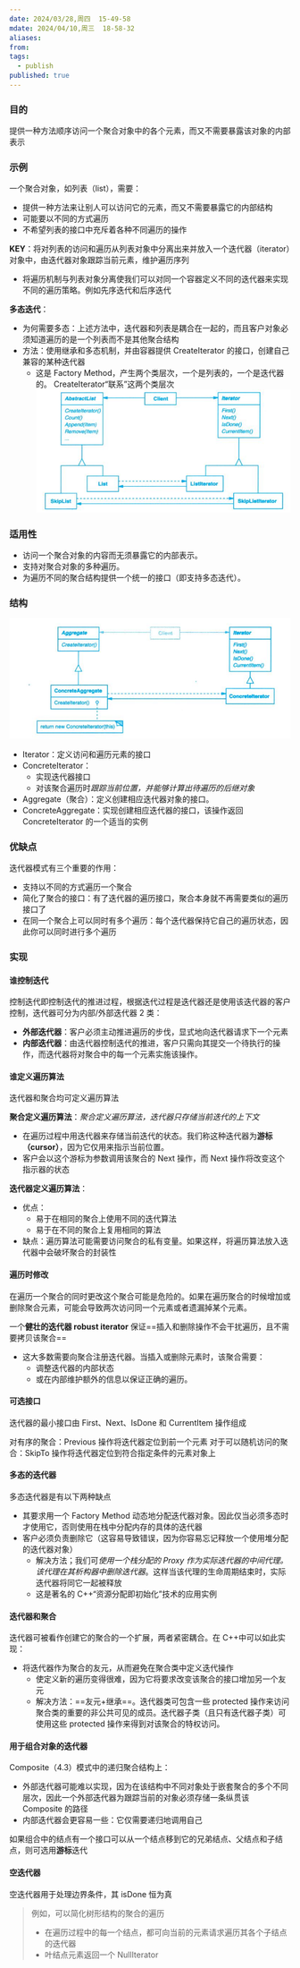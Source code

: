 ```yaml
---
date: 2024/03/28,周四  15-49-58
mdate: 2024/04/10,周三  18-58-32
aliases: 
from: 
tags:
  - publish
published: true
---
```



### 目的

提供一种方法顺序访问一个聚合对象中的各个元素，而又不需要暴露该对象的内部表示


### 示例

一个聚合对象，如列表（list），需要：
- 提供一种方法来让别人可以访问它的元素，而又不需要暴露它的内部结构
- 可能要以不同的方式遍历
- 不希望列表的接口中充斥着各种不同遍历的操作

**KEY**：将对列表的访问和遍历从列表对象中分离出来并放入一个迭代器（iterator）对象中，由迭代器对象跟踪当前元素，维护遍历序列

- 将遍历机制与列表对象分离使我们可以对同一个容器定义不同的迭代器来实现不同的遍历策略。例如先序迭代和后序迭代

**多态迭代**：
- 为何需要多态：上述方法中，迭代器和列表是耦合在一起的，而且客户对象必须知道遍历的是一个列表而不是其他聚合结构
- 方法：使用继承和多态机制，并由容器提供 CreateIterator 的接口，创建自己兼容的某种迭代器
	- 这是 Factory Method，产生两个类层次，一个是列表的，一个是迭代器的。 CreateIterator“联系”这两个类层次
![](./assets/5.4-Iterator%E3%80%8Ccursor%E3%80%8D-%E8%BF%AD%E4%BB%A3%E5%99%A8-%E8%A1%8C%E4%B8%BA%E5%9E%8B%E6%A8%A1%E5%BC%8F/image-2023-10-10_09-23-04-798.png)

### 适用性

- 访问一个聚合对象的内容而无须暴露它的内部表示。
- 支持对聚合对象的多种遍历。
- 为遍历不同的聚合结构提供一个统一的接口（即支持多态迭代）。


### 结构
![](./assets/5.4-Iterator%E3%80%8Ccursor%E3%80%8D-%E8%BF%AD%E4%BB%A3%E5%99%A8-%E8%A1%8C%E4%B8%BA%E5%9E%8B%E6%A8%A1%E5%BC%8F/image-2023-10-10_09-27-45-319.png)

- Iterator：定义访问和遍历元素的接口
- ConcreteIterator：
	- 实现迭代器接口
	- 对该聚合遍历时*跟踪当前位置，并能够计算出待遍历的后继对象*
- Aggregate（聚合）：定义创建相应迭代器对象的接口。
- ConcreteAggregate：实现创建相应迭代器的接口，该操作返回 ConcreteIterator 的一个适当的实例

### 优缺点

迭代器模式有三个重要的作用：
- 支持以不同的方式遍历一个聚合
- 简化了聚合的接口：有了迭代器的遍历接口，聚合本身就不再需要类似的遍历接口了
- 在同一个聚合上可以同时有多个遍历：每个迭代器保持它自己的遍历状态，因此你可以同时进行多个遍历


### 实现

#### 谁控制迭代

控制迭代即控制迭代的推进过程，根据迭代过程是迭代器还是使用该迭代器的客户控制，迭代器可分为内部/外部迭代器 2 类：
- **外部迭代器**：客户必须主动推进遍历的步伐，显式地向迭代器请求下一个元素
- **内部迭代器**：由迭代器控制迭代的推进，客户只需向其提交一个待执行的操作，而迭代器将对聚合中的每一个元素实施该操作。

#### 谁定义遍历算法

迭代器和聚合均可定义遍历算法

**聚合定义遍历算法**：*聚合定义遍历算法，迭代器只存储当前迭代的上下文*
- 在遍历过程中用迭代器来存储当前迭代的状态。我们称这种迭代器为**游标（cursor）**，因为它仅用来指示当前位置。
- 客户会以这个游标为参数调用该聚合的 Next 操作，而 Next 操作将改变这个指示器的状态

**迭代器定义遍历算法**：
- 优点：
	- 易于在相同的聚合上使用不同的迭代算法
	- 易于在不同的聚合上复用相同的算法
- 缺点：遍历算法可能需要访问聚合的私有变量。如果这样，将遍历算法放入迭代器中会破坏聚合的封装性


#### 遍历时修改

在遍历一个聚合的同时更改这个聚合可能是危险的。如果在遍历聚合的时候增加或删除聚合元素，可能会导致两次访问同一个元素或者遗漏掉某个元素。

一个**健壮的迭代器 robust iterator** 保证==插入和删除操作不会干扰遍历，且不需要拷贝该聚合==
- 这大多数需要向聚合注册迭代器。当插入或删除元素时，该聚合需要：
	- 调整迭代器的内部状态
	- 或在内部维护额外的信息以保证正确的遍历。

#### 可选接口

迭代器的最小接口由 First、Next、IsDone 和 CurrentItem 操作组成

对有序的聚合：Previous 操作将迭代器定位到前一个元素
对于可以随机访问的聚合：SkipTo 操作将迭代器定位到符合指定条件的元素对象上


#### 多态的迭代器

多态迭代器是有以下两种缺点
- 其要求用一个 Factory Method 动态地分配迭代器对象。因此仅当必须多态时才使用它，否则使用在栈中分配内存的具体的迭代器
- 客户必须负责删除它（这容易导致错误，因为你容易忘记释放一个使用堆分配的迭代器对象）
	- 解决方法；我们可*使用一个栈分配的 Proxy 作为实际迭代器的中间代理。该代理在其析构器中删除迭代器*。这样当该代理的生命周期结束时，实际迭代器将同它一起被释放
	- 这是著名的 C++“资源分配即初始化”技术的应用实例


#### 迭代器和聚合

迭代器可被看作创建它的聚合的一个扩展，两者紧密耦合。在 C++中可以如此实现：
- 将迭代器作为聚合的友元，从而避免在聚合类中定义迭代操作
	- 使定义新的遍历变得很难，因为它将要求改变该聚合的接口增加另一个友元
	- 解决方法：==友元+继承==。迭代器类可包含一些 protected 操作来访问聚合类的重要的非公共可见的成员。迭代器子类（且只有迭代器子类）可使用这些 protected 操作来得到对该聚合的特权访问。

#### 用于组合对象的迭代器

Composite（4.3）模式中的递归聚合结构上：
- 外部迭代器可能难以实现，因为在该结构中不同对象处于嵌套聚合的多个不同层次，因此一个外部迭代器为跟踪当前的对象必须存储一条纵贯该 Composite 的路径
- 内部迭代器会更容易一些：它仅需要递归地调用自己

如果组合中的结点有一个接口可以从一个结点移到它的兄弟结点、父结点和子结点，则可选用**游标**迭代

#### 空迭代器

空迭代器用于处理边界条件，其 isDone 恒为真
> 例如，可以简化树形结构的聚合的遍历
> - 在遍历过程中的每一个结点，都可向当前的元素请求遍历其各个子结点的迭代器
> - 叶结点元素返回一个 NullIterator

